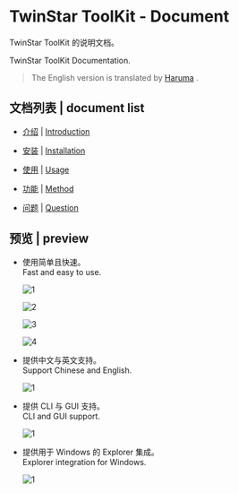 # TwinStar ToolKit - Document

TwinStar ToolKit 的说明文档。

TwinStar ToolKit Documentation.

> The English version is translated by [Haruma](https://github.com/Haruma-VN) .

## 文档列表 | document list

- [介绍](./chinese/introduction.md) | [Introduction](./english/introduction.md)

- [安装](./chinese/installation.md) | [Installation](./english/installation.md)

- [使用](./chinese/usage.md) | [Usage](./english/usage.md)

* [功能](./chinese/method.md) | [Method](./english/method.md)

* [问题](./chinese/question.md) | [Question](./english/question.md)

## 预览 | preview

* 使用简单且快速。\
  Fast and easy to use.
	
	![1](./image/preview/func-1.png)
	
	![2](./image/preview/func-2.png)
	
	![3](./image/preview/func-3.png)
	
	![4](./image/preview/func-4.png)

* 提供中文与英文支持。\
  Support Chinese and English.
	
	![1](./image/preview/lang-1.png)

* 提供 CLI 与 GUI 支持。\
  CLI and GUI support.
	
	![1](./image/preview/gui-1.png)

* 提供用于 Windows 的 Explorer 集成。\
  Explorer integration for Windows.
	
	![1](./image/preview/wee-1.png)
